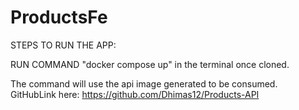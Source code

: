# ProductsFe

STEPS TO RUN THE APP:

RUN COMMAND "docker compose up" in the terminal once cloned. 

The command will use the api image generated to be consumed. GitHubLink here: https://github.com/Dhimas12/Products-API

